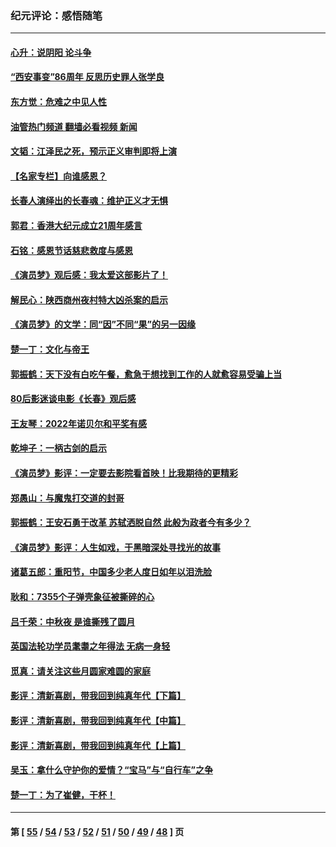 ### 纪元评论：感悟随笔
---
#### [心升：说阴阳 论斗争](../../pages/nsc1035/n13885189.md?12270330) 
#### [“西安事变”86周年 反思历史罪人张学良](../../pages/nsc1035/n13882019.md?12270330) 
#### [东方觉：危难之中见人性](../../pages/nsc1035/n13881549.md?12270330) 
#### [油管热门频道 翻墙必看视频 新闻](ok?12270330)
#### [文韬：江泽民之死，预示正义审判即将上演](../../pages/nsc1035/n13877698.md?12270330) 
#### [【名家专栏】向谁感恩？](../../pages/nsc1035/n13873797.md?12270330) 
#### [长春人演绎出的长春魂：维护正义才无惧](../../pages/nsc1035/n13871764.md?12270330) 
#### [郭君：香港大纪元成立21周年感言](../../pages/nsc1035/n13871269.md?12270330) 
#### [石铭：感恩节话慈悲救度与感恩](../../pages/nsc1035/n13869863.md?12270330) 
#### [《演员梦》观后感：我太爱这部影片了！](../../pages/nsc1035/n13866783.md?12270330) 
#### [解民心：陕西商州夜村特大凶杀案的启示](../../pages/nsc1035/n13865339.md?12270330) 
#### [《演员梦》的文学：同“因”不同“果”的另一因缘](../../pages/nsc1035/n13863930.md?12270330) 
#### [楚一丁：文化与帝王](../../pages/nsc1035/n13863143.md?12270330) 
#### [郭振鹤：天下没有白吃午餐，愈急于想找到工作的人就愈容易受骗上当](../../pages/nsc1035/n13860772.md?12270330) 
#### [80后影迷谈电影《长春》观后感](../../pages/nsc1035/n13852708.md?12270330) 
#### [王友琴：2022年诺贝尔和平奖有感](../../pages/nsc1035/n13848079.md?12270330) 
#### [乾坤子：一柄古剑的启示](../../pages/nsc1035/n13841954.md?12270330) 
#### [《演员梦》影评：一定要去影院看首映！比我期待的更精彩](../../pages/nsc1035/n13840865.md?12270330) 
#### [郑愚山：与魔鬼打交道的封哥](../../pages/nsc1035/n13840314.md?12270330) 
#### [郭振鹤：王安石勇于改革 苏轼洒脱自然 此般为政者今有多少？](../../pages/nsc1035/n13836901.md?12270330) 
#### [《演员梦》影评：人生如戏，于黑暗深处寻找光的故事](../../pages/nsc1035/n13832182.md?12270330) 
#### [诸葛五郎：重阳节，中国多少老人度日如年以泪洗脸](../../pages/nsc1035/n13831696.md?12270330) 
#### [耿和：7355个子弹壳象征被撕碎的心](../../pages/nsc1035/n13830612.md?12270330) 
#### [吕千荣：中秋夜 是谁撕残了圆月](../../pages/nsc1035/n13824365.md?12270330) 
#### [英国法轮功学员耄耋之年得法 无病一身轻](../../pages/nsc1035/n13821415.md?12270330) 
#### [觅真：请关注这些月圆家难圆的家庭](../../pages/nsc1035/n13817374.md?12270330) 
#### [影评：清新喜剧，带我回到纯真年代【下篇】](../../pages/nsc1035/n13806698.md?12270330) 
#### [影评：清新喜剧，带我回到纯真年代【中篇】](../../pages/nsc1035/n13806120.md?12270330) 
#### [影评：清新喜剧，带我回到纯真年代【上篇】](../../pages/nsc1035/n13805467.md?12270330) 
#### [吴玉：拿什么守护你的爱情？“宝马”与“自行车”之争](../../pages/nsc1035/n13804482.md?12270330) 
#### [楚一丁：为了崔健，干杯！](../../pages/nsc1035/n13802006.md?12270330) 

---
#### 第 [ [55](./55.md?12270330) / [54](./54.md?12270330) / [53](./53.md?12270330) / [52](./52.md?12270330) / [51](./51.md?12270330) / [50](./50.md?12270330) / [49](./49.md?12270330) / [48](./48.md?12270330) ] 页
